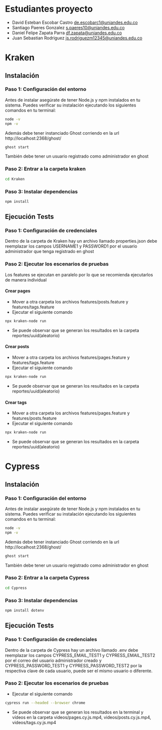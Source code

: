 # Estudiantes proyecto

* David Esteban Escobar Castro de.escobarc1@uniandes.edu.co
* Santiago Paeres Gonzalez s.paeres10@uniandes.edu.co
* Daniel Felipe Zapata Parra df.zapata@uniandes.edu.co
* Juan Sebastian Rodriguez js.rodriguezm12345@uniandes.edu.co

# Kraken

## Instalación 

### Paso 1: Configuración del entorno

Antes de instalar asegúrate de tener Node.js y npm instalados en tu sistema. Puedes verificar su instalación ejecutando los siguientes comandos en tu terminal:

```bash
node -v
npm -v
```

Además debe tener instanciado Ghost corriendo en la url  http://localhost:2368/ghost/

```bash
ghost start
```

También debe tener un usuario registrado como administrador en ghost

### Paso 2: Entrar a la carpeta kraken

```bash
cd Kraken
```

### Paso 3: Instalar dependencias

```bash
npm install
```

## Ejecución Tests

### Paso 1: Configuración de credenciales

Dentro de la carpeta de Kraken hay un archivo llamado properties.json debe reemplazar los campos USERNAME1 y PASSWORD1 por el usuario administrador que tenga registrado en ghost

### Paso 2: Ejecutar los escenarios de pruebas

Los features se ejecutan en paralelo por lo que se recomienda ejecutarlos de manera individual

#### Crear pages

* Mover a otra carpeta los archivos features/posts.feature y features/tags.feature
* Ejecutar el siguiente comando 
```bash
npx kraken-node run
```
* Se puede observar que se generan los resultados en la carpeta reportes/uuid(aleatorio)

#### Crear posts

* Mover a otra carpeta los archivos features/pages.feature y features/tags.feature
* Ejecutar el siguiente comando 
```bash
npx kraken-node run
```
* Se puede observar que se generan los resultados en la carpeta reportes/uuid(aleatorio)

#### Crear tags

* Mover a otra carpeta los archivos features/pages.feature y features/posts.feature
* Ejecutar el siguiente comando 
```bash
npx kraken-node run
```
* Se puede observar que se generan los resultados en la carpeta reportes/uuid(aleatorio)



# Cypress

## Instalación 

### Paso 1: Configuración del entorno

Antes de instalar asegúrate de tener Node.js y npm instalados en tu sistema. Puedes verificar su instalación ejecutando los siguientes comandos en tu terminal:

```bash
node -v
npm -v
```

Además debe tener instanciado Ghost corriendo en la url  http://localhost:2368/ghost/

```bash
ghost start
```

También debe tener un usuario registrado como administrador en ghost

### Paso 2: Entrar a la carpeta Cypress

```bash
cd Cypress
```

### Paso 3: Instalar dependencias

```bash
npm install dotenv
```

## Ejecución Tests

### Paso 1: Configuración de credenciales

Dentro de la carpeta de Cypress hay un archivo llamado .env debe reemplazar los campos CYPRESS_EMAIL_TEST1 y CYPRESS_EMAIL_TEST2 por el correo del usuario administrador creado y CYPRESS_PASSWORD_TEST1 y CYPRESS_PASSWORD_TEST2 por la respectiva clave de cada usuario, puede ser el mismo usuario o diferente.

### Paso 2: Ejecutar los escenarios de pruebas

* Ejecutar el siguiente comando 
```bash
cypress run --headed --browser chrome
```
* Se puede observar que se generan los resultados en la terminal y vídeos en la carpeta videos/pages.cy.js.mp4, videos/posts.cy.js.mp4, videos/tags.cy.js.mp4


